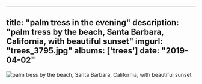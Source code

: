 
---
title: "palm tress in the evening"
description: "palm tress by the beach, Santa Barbara, California, with beautiful sunset"
imgurl: "trees_3795.jpg"
albums: ['trees']
date: "2019-04-02"
---
![palm tress by the beach, Santa Barbara, California, with beautiful sunset](https://apfbvvpren.cloudimg.io/width/cdn/n/n/https://raw.githubusercontent.com/wpix/solid-pipix/master/photos/trees_3795.jpg)